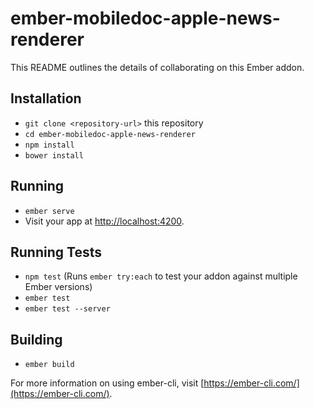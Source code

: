 # ember-mobiledoc-apple-news-renderer

This README outlines the details of collaborating on this Ember addon.

## Installation

* `git clone <repository-url>` this repository
* `cd ember-mobiledoc-apple-news-renderer`
* `npm install`
* `bower install`

## Running

* `ember serve`
* Visit your app at [http://localhost:4200](http://localhost:4200).

## Running Tests

* `npm test` (Runs `ember try:each` to test your addon against multiple Ember versions)
* `ember test`
* `ember test --server`

## Building

* `ember build`

For more information on using ember-cli, visit [https://ember-cli.com/](https://ember-cli.com/).
